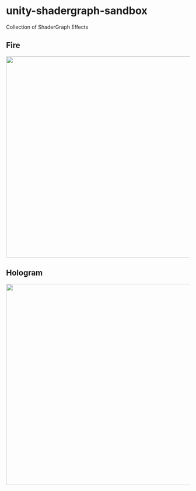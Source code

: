 # unity-shadergraph-sandbox

Collection of ShaderGraph Effects

## Fire

<img width=550 src=Screenshots/Fire.gif>

## Hologram

<img width=550 src=Screenshots/Hologram.gif>
